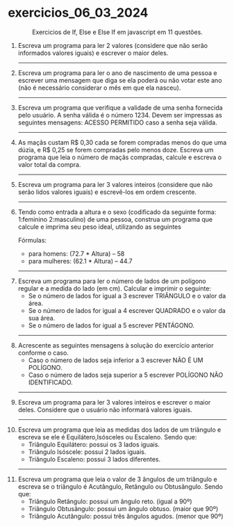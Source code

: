 ﻿<h1>exercicios_06_03_2024</h1>

<p><center>Exercicios de If, Else e Else If em javascript em 11 questões.</center></p>

<ol>
    <li>Escreva um programa para ler 2 valores (considere que não serão informados valores iguais) e escrever o maior deles.</li>
    <hr></hr>
    <li>Escreva um programa para ler o ano de nascimento de uma pessoa e escrever uma mensagem que diga se ela poderá ou não votar este ano (não	é necessário considerar o mês em que ela nasceu).</li>
    <hr></hr>
    <li>Escreva um programa que verifique a validade de uma senha fornecida pelo usuário. A senha válida é o número 1234.	Devem ser impressas as seguintes mensagens: ACESSO PERMITIDO caso a senha seja válida.</li>
    <hr></hr>
    <li>As maçãs custam R$ 0,30 cada se forem compradas menos do que uma dúzia, e R$ 0,25 se forem compradas pelo menos doze. Escreva um programa que leia o número de maçãs compradas, calcule e escreva o valor total da compra.</li>
    <hr></hr>
    <li>Escreva um programa para ler 3 valores inteiros (considere que não serão lidos valores iguais) e escrevê-los em ordem crescente.</li>
    <hr></hr>
    <li>Tendo como entrada a altura e o sexo (codificado da seguinte forma: 1:feminino 2:masculino) de uma pessoa, construa um programa que calcule e imprima seu peso ideal, utilizando as seguintes
        <p>Fórmulas:</p>
        <ul>
            <li>para	homens: 	(72.7	*	Altura)	– 58</li>
            <li>para	mulheres:	(62.1	*	Altura)	– 44.7</li>
        </ul>
    </li>
    <hr></hr>
    <li>Escreva um programa para ler	o número de lados de um polígono regular e a medida do lado (em	cm). Calcular e imprimir o seguinte:
        <ul>
            <li>Se o número de lados for igual a 3 escrever TRIÂNGULO	e o	valor da área.</li>
            <li>Se o número de lados for igual a 4 escrever QUADRADO e o valor da sua área.</li>
            <li>Se o número de lados for igual a 5 escrever PENTÁGONO.</li>
        </ul>
    </li>
    <hr></hr>
    <li>Acrescente as seguintes mensagens à solução do exercício anterior conforme o caso.
        <ul>
            <li>Caso o número de lados seja inferior a 3 escrever NÃO É UM POLÍGONO.</li>
            <li>Caso o número de lados seja superior a 5 escrever POLÍGONO NÃO IDENTIFICADO.</li>            
        </ul>
    </li>
    <hr></hr>
    <li>Escreva um programa para ler 3 valores inteiros e escrever o maior deles. Considere que o usuário não informará valores iguais.</li>
    <hr></hr>
    <li>Escreva	um programa que leia as medidas dos lados de um triângulo e escreva	se ele é Equilátero,Isósceles ou Escaleno. Sendo que:
        <ul>
            <li>Triângulo Equilátero: possui os 3 lados iguais.</li>
            <li>Triângulo Isóscele: possui 2 lados iguais.</li>
            <li>Triângulo Escaleno: possui 3 lados diferentes.</li>            
        </ul>
    </li>
    <hr></hr>
    <li>Escreva um programa que leia o valor de 3 ângulos de um triângulo e escreva se o triângulo é Acutângulo, Retângulo ou Obtusângulo. Sendo que:	
        <ul>
            <li>Triângulo Retângulo: possui um ângulo reto. (igual a 90º)</li>
            <li>Triângulo Obtusângulo: possui um ângulo obtuso. (maior que 90º)</li>
            <li>Triângulo Acutângulo: possui três ângulos agudos. (menor que 90º)</li> 
        </ul>
    </li>
